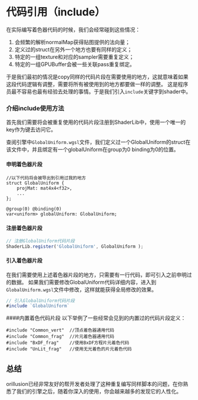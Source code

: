 # 代码引用（include）
在实际编写着色器代码的时候，我们会经常碰到这些情况：
1. 会频繁的解析normalMap获得贴图提供的法向量；
2. 定义过的struct在另外一个地方也要有同样的定义；
3. 特定的一组texture和对应的sampler需要重复定义；
4. 特定的一组GPUBuffer会被一些关联pass重复绑定。

于是我们最初的情况是copy同样的代码片段在需要使用的地方，这就意味着如果这段代码逻辑有调整，需要将所有被使用到的地方都要做一样的调整。
这是程序员最不容易也最有经验去处理的事情。于是我们引入`include`关键字到shader中。

### 介绍include使用方法
首先我们需要将会被重复使用的代码片段注册到ShaderLib中，使用一个唯一的key作为键去访问它。

查阅引擎中`GlobalUniform.wgsl`文件，我们定义过一个GlobalUniform的struct在该文件中，并且绑定有一个globalUniform在group为0 binding为0的位置。

#### 申明着色器片段
```wgsl
//以下代码将会被导出到引用过我的地方
struct GlobalUniform {
    projMat: mat4x4<f32>,
    ...
};

@group(0) @binding(0)
var<uniform> globalUniform: GlobalUniform;
```

#### 注册着色器片段
```ts
// 注册GlobalUniform代码片段
ShaderLib.register('GlobalUniform', GlobalUniform );
```

#### 引入着色器片段
在我们需要使用上述着色器片段的地方，只需要有一行代码，即可引入之前申明过的数据。
如果我们需要修改GlobalUniform代码详细内容，进入到`GlobalUniform.wgsl`文件中修改，这样就能获得全局修改的效果。
```ts
// 引入GlobalUniform代码片段
#include `GlobalUniform`
```

####内置着色代码片段
以下举例了一些经常会见到的内置过的代码片段定义：
```wgsl
#include "Common_vert"  //顶点着色器通用代码
#include "Common_frag"  //片元着色器通用代码
#include "BxDF_frag"    //使用BxDF方程片元着色代码
#include "UnLit_frag"   //使用无光着色的片元着色代码

```
## 总结
orillusion已经非常友好的帮开发者处理了这种重复编写同样脚本的问题，在你熟悉了我们的引擎之后，随着你深入的使用，你会越来越多的发现它的人性化。
